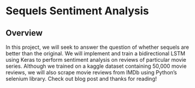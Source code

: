 # Sequels Sentiment Analysis

## Overview
In this project, we will seek to answer the question of whether sequels are better than the original. We will implement and train a bidirectional LSTM using Keras to perform sentiment analysis on reviews of particular movie series. Although we trained on a kaggle dataset containing 50,000 movie reviews, we will also scrape movie reviews from IMDb using Python’s selenium library. Check out blog post and thanks for reading!

